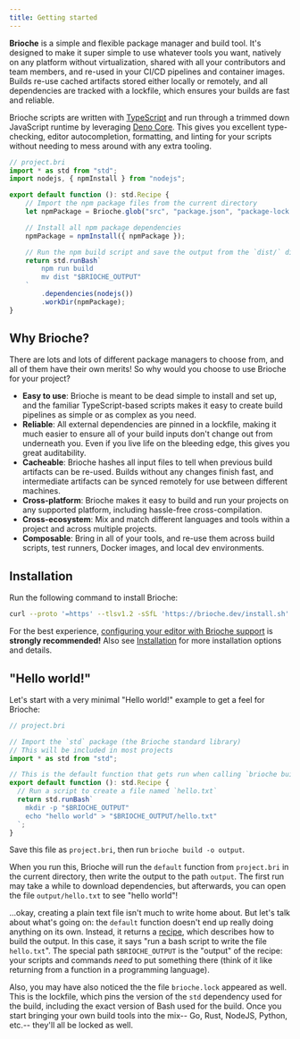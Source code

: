 ```yaml
---
title: Getting started
---
```


**Brioche** is a simple and flexible package manager and build tool. It's designed to make it super simple to use whatever tools you want, natively on any platform without virtualization, shared with all your contributors and team members, and re-used in your CI/CD pipelines and container images. Builds re-use cached artifacts stored either locally or remotely, and all dependencies are tracked with a lockfile, which ensures your builds are fast and reliable.

Brioche scripts are written with [TypeScript](https://www.typescriptlang.org/) and run through a trimmed down JavaScript runtime by leveraging [Deno Core](https://github.com/denoland/deno_core). This gives you excellent type-checking, editor autocompletion, formatting, and linting for your scripts without needing to mess around with any extra tooling.

```ts
// project.bri
import * as std from "std";
import nodejs, { npmInstall } from "nodejs";

export default function (): std.Recipe {
    // Import the npm package files from the current directory
    let npmPackage = Brioche.glob("src", "package.json", "package-lock.json");

    // Install all npm package dependencies
    npmPackage = npmInstall({ npmPackage });

    // Run the npm build script and save the output from the `dist/` dir
    return std.runBash`
        npm run build
        mv dist "$BRIOCHE_OUTPUT"
    `
        .dependencies(nodejs())
        .workDir(npmPackage);
}
```

## Why Brioche?

There are lots and lots of different package managers to choose from, and all of them have their own merits! So why would you choose to use Brioche for your project?

- **Easy to use**: Brioche is meant to be dead simple to install and set up, and the familiar TypeScript-based scripts makes it easy to create build pipelines as simple or as complex as you need.
- **Reliable**: All external dependencies are pinned in a lockfile, making it much easier to ensure all of your build inputs don't change out from underneath you. Even if you live life on the bleeding edge, this gives you great auditability.
- **Cacheable**: Brioche hashes all input files to tell when previous build artifacts can be re-used. Builds without any changes finish fast, and intermediate artifacts can be synced remotely for use between different machines.
- **Cross-platform**: Brioche makes it easy to build and run your projects on any supported platform, including hassle-free cross-compilation.
- **Cross-ecosystem**: Mix and match different languages and tools within a project and across multiple projects.
- **Composable**: Bring in all of your tools, and re-use them across build scripts, test runners, Docker images, and local dev environments.

## Installation

Run the following command to install Brioche:

```sh
curl --proto '=https' --tlsv1.2 -sSfL 'https://brioche.dev/install.sh' | bash
```

For the best experience, [configuring your editor with Brioche support](./installation#editor-support) is **strongly recommended!** Also see [Installation](./installation) for more installation options and details.

## "Hello world!"

Let's start with a very minimal "Hello world!" example to get a feel for Brioche:

```ts
// project.bri

// Import the `std` package (the Brioche standard library)
// This will be included in most projects
import * as std from "std";

// This is the default function that gets run when calling `brioche build`
export default function (): std.Recipe {
  // Run a script to create a file named `hello.txt`
  return std.runBash`
    mkdir -p "$BRIOCHE_OUTPUT"
    echo "hello world" > "$BRIOCHE_OUTPUT/hello.txt"
  `;
}
```

Save this file as `project.bri`, then run `brioche build -o output`.

When you run this, Brioche will run the `default` function from `project.bri` in the current directory, then write the output to the path `output`. The first run may take a while to download dependencies, but afterwards, you can open the file `output/hello.txt` to see "hello world"!

...okay, creating a plain text file isn't much to write home about. But let's talk about what's going on: the `default` function doesn't end up really doing anything on its own. Instead, it returns a [recipe](./core-concepts/recipes), which describes how to build the output. In this case, it says "run a bash script to write the file `hello.txt`". The special path `$BRIOCHE_OUTPUT` is the "output" of the recipe: your scripts and commands _need_ to put something there (think of it like returning from a function in a programming language).

Also, you may have also noticed the the file `brioche.lock` appeared as well. This is the lockfile, which pins the version of the `std` dependency used for the build, including the exact version of Bash used for the build. Once you start bringing your own build tools into the mix-- Go, Rust, NodeJS, Python, etc.-- they'll all be locked as well.
